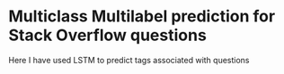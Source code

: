 # Multiclass Multilabel prediction for Stack Overflow questions

Here I have used LSTM to predict tags associated with questions
